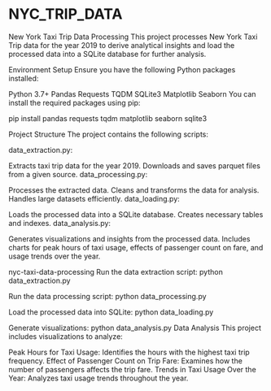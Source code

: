# NYC_TRIP_DATA

New York Taxi Trip Data Processing
This project processes New York Taxi Trip data for the year 2019 to derive analytical insights and load the processed data into a SQLite database for further analysis.

Environment Setup
Ensure you have the following Python packages installed:

Python 3.7+
Pandas
Requests
TQDM
SQLite3
Matplotlib
Seaborn
You can install the required packages using pip:


pip install pandas requests tqdm matplotlib seaborn sqlite3

Project Structure
The project contains the following scripts:

data_extraction.py:

Extracts taxi trip data for the year 2019.
Downloads and saves parquet files from a given source.
data_processing.py:

Processes the extracted data.
Cleans and transforms the data for analysis.
Handles large datasets efficiently.
data_loading.py:

Loads the processed data into a SQLite database.
Creates necessary tables and indexes.
data_analysis.py:

Generates visualizations and insights from the processed data.
Includes charts for peak hours of taxi usage, effects of passenger count on fare, and usage trends over the year.

nyc-taxi-data-processing
Run the data extraction script:
python data_extraction.py


Run the data processing script:
python data_processing.py


Load the processed data into SQLite:
python data_loading.py


Generate visualizations:
python data_analysis.py
Data Analysis
This project includes visualizations to analyze:

Peak Hours for Taxi Usage: Identifies the hours with the highest taxi trip frequency.
Effect of Passenger Count on Trip Fare: Examines how the number of passengers affects the trip fare.
Trends in Taxi Usage Over the Year: Analyzes taxi usage trends throughout the year.







